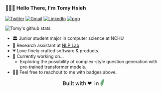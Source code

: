 ### 👨🏻‍💻 Hello There, I'm Tomy Hsieh

[![Twitter](https://img.shields.io/badge/Twitter-tomy0000000-%231DA1F3?logo=twitter)](https://twitter.com/tomy0000000)
[![Gmail](https://img.shields.io/badge/Gmail-tomy0000000%40gmail.com-%23D14836?logo=gmail)](mailto:tomy0000000@gmail.com)
[![LinkedIn](https://img.shields.io/badge/LinkedIn-Tomy%20Hsieh-%230077B5?logo=linkedin)](https://www.linkedin.com/in/tomy0000000)
[![pgp](https://img.shields.io/badge/pgp-9E47A53D54F34479-%2333A0FF?logo=keybase)](https://keybase.io/tomy0000000)

![Tomy's github stats](https://github-readme-stats.vercel.app/api?username=tomy0000000&show_icons=true&hide_title=true&theme=dracula)

- 🏛 Junior student major in computer science at NCHU
- 🔬 Research assistant at [NLP Lab](http://nlp.cs.nchu.edu.tw)
- 💗 Love finely crafted software & products.
- 🔭 Currently working on...
  - Exploring the possibility of complex-style question generation with pre-trained transformer models.
- 👋🏻 Feel free to reachout to me with badges above.

<p align="center">
<img src="https://github.com/tomy0000000/tomy0000000/blob/main/footer.svg" height="25"/>
</p>
